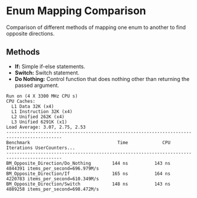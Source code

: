 # Enum Mapping Comparison

Comparison of different methods of mapping one enum to another to find opposite directions.

## Methods

- **If:** Simple if-else statements.
- **Switch:** Switch statement.
- **Do Nothing:** Control function that does nothing other than returning the passed argument.

```
Run on (4 X 3300 MHz CPU s)
CPU Caches:
  L1 Data 32K (x4)
  L1 Instruction 32K (x4)
  L2 Unified 262K (x4)
  L3 Unified 6291K (x1)
Load Average: 3.07, 2.75, 2.53
-------------------------------------------------------------------------------------------
Benchmark                                 Time             CPU   Iterations UserCounters...
-------------------------------------------------------------------------------------------
BM_Opposite_Direction/Do_Nothing        144 ns          143 ns      4844391 items_per_second=696.979M/s
BM_Opposite_Direction/If                165 ns          164 ns      4220783 items_per_second=610.349M/s
BM_Opposite_Direction/Switch            148 ns          143 ns      4889258 items_per_second=698.472M/s
```
